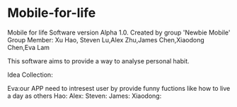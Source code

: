 # Mobile-for-life

Mobile for life Software version Alpha 1.0.
Created by group 'Newbie Mobile'
Group Member: Xu Hao, Steven Lu,Alex Zhu,James Chen,Xiaodong Chen,Eva Lam

This software aims to provide a way to analyse personal habit.

Idea Collection:

Eva:our APP need to intresest user by provide funny fuctions like how to live a day as others
Hao:
Alex:
Steven:
James:
Xiaodong:
